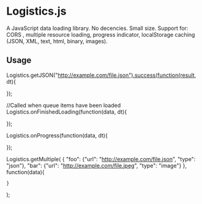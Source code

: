 Logistics.js
============

A JavaScript data loading library. No decencies. Small size. Support for: CORS , multiple resource loading, progress indicator, localStorage caching (JSON, XML, text, html, binary, images).

Usage
-----

Logistics.getJSON("http://example.com/file.json").success(function(result, dt){

});

//Called when queue items have been loaded
Logistics.onFinishedLoading(function(data, dt){

});

Logistics.onProgress(function(data, dt){

});

Logistics.getMultiple(
	{
		"foo": {"url": "http://example.com/file.json", "type": "json"},
		"bar": {"url": "http://example.com/file.jpeg", "type": "image"}
	},
	function(data){

	}
);
